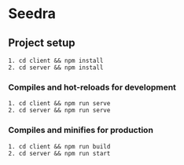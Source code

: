 # Seedra

## Project setup
```
1. cd client && npm install
2. cd server && npm install
```

### Compiles and hot-reloads for development
```
1. cd client && npm run serve
2. cd server && npm run serve
```

### Compiles and minifies for production
```
1. cd client && npm run build
2. cd server && npm run start
```